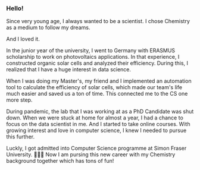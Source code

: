 ### Hello! 

Since very young age, I always wanted to be a scientist. I chose Chemistry as a medium to follow my dreams. 

And I loved it.

In the junior year of the university, I went to Germany with ERASMUS scholarship to work on photovoltaics applications. 
In that experience, I constructed organic solar cells and analyzed their efficiency. During this, I realized that I have a huge interest in 
data science.

When I was doing my Master's, my friend and I implemented an automation tool to calculate the efficiency of solar cells, which made our team's life much easier and saved us a ton of time. This connected me to the CS one more step.

During pandemic, the lab that I was working at as a PhD Candidate was shut down. When we were stuck at home for almost a year,
I had a chance to focus on the data scientist in me. And I started to take online courses. With growing interest and 
love in computer science, I knew I needed to pursue this further. 

Luckly, I got admitted into Computer Science programme at 
Simon Fraser University. 🎉🎉🎉 Now I am pursing this new career with my Chemistry background together which has tons of fun!